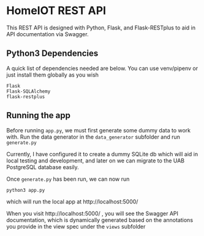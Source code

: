 # HomeIOT REST API

This REST API is designed with Python, Flask, and Flask-RESTplus to aid in API documentation via Swagger.

## Python3 Dependencies
A quick list of dependencies needed are below. You can use venv/pipenv or just install them globally
as you wish
```
Flask
Flask-SQLAlchemy
flask-restplus
```

## Running the app

Before running `app.py`, we must first generate some dummy data to work with. Run the data generator in the
`data_generator` subfolder and run `generate.py`

Currently, I have configured it to create a dummy SQLite db which will aid in local testing and
development, and later on we can migrate to the UAB PostgreSQL database easily.

Once `generate.py` has been run, we can now run

```bash
python3 app.py
```

which will run the local app at http://localhost:5000/

When you visit http://localhost:5000/ , you will see the Swagger API documentation, which is
dynamically generated based on the annotations you provide in the view spec under the `views` subfolder

